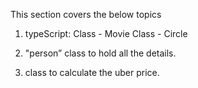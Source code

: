 This section covers the below topics

1. typeScript:
    Class - Movie
    Class - Circle 

2. "person” class to hold all the details.

3. class to calculate the uber price.
